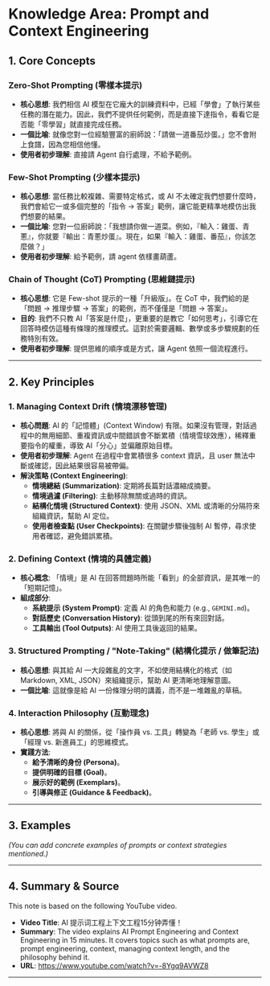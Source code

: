 # Knowledge Area: Prompt and Context Engineering

## 1. Core Concepts

### Zero-Shot Prompting (零樣本提示)
*   **核心思想**: 我們相信 AI 模型在它龐大的訓練資料中，已經「學會」了執行某些任務的潛在能力。因此，我們不提供任何範例，而是直接下達指令，看看它是否能「零學習」就直接完成任務。
*   **一個比喻**: 就像您對一位經驗豐富的廚師說：「請做一道番茄炒蛋。」您不會附上食譜，因為您相信他懂。
*   **使用者初步理解**: 直接請 Agent 自行處理，不給予範例。

### Few-Shot Prompting (少樣本提示)
*   **核心思想**: 當任務比較複雜、需要特定格式，或 AI 不太確定我們想要什麼時，我們會給它一或多個完整的「指令 -> 答案」範例，讓它能更精準地模仿出我們想要的結果。
*   **一個比喻**: 您對一位廚師說：「我想請你做一道菜。例如，『輸入：雞蛋、青蔥』，你就要『輸出：青蔥炒蛋』。現在，如果『輸入：雞蛋、番茄』，你該怎麼做？」
*   **使用者初步理解**: 給予範例，請 agent 依樣畫葫蘆。

### Chain of Thought (CoT) Prompting (思維鏈提示)
*   **核心思想**: 它是 Few-shot 提示的一種「升級版」。在 CoT 中，我們給的是「問題 -> 推理步驟 -> 答案」的範例，而不僅僅是「問題 -> 答案」。
*   **目的**: 我們不只教 AI「答案是什麼」，更重要的是教它「如何思考」，引導它在回答時模仿這種有條理的推理模式。這對於需要邏輯、數學或多步驟規劃的任務特別有效。
*   **使用者初步理解**: 提供思維的順序或是方式，讓 Agent 依照一個流程進行。

---

## 2. Key Principles

### 1. Managing Context Drift (情境漂移管理)
*   **核心問題**: AI 的「記憶體」(Context Window) 有限。如果沒有管理，對話過程中的無用細節、重複資訊或中間錯誤會不斷累積（情境雪球效應），稀釋重要指令的權重，導致 AI「分心」並偏離原始目標。
*   **使用者初步理解**: Agent 在過程中會累積很多 context 資訊，且 user 無法中斷或確認，因此結果很容易被帶偏。
*   **解決策略 (Context Engineering)**:
    *   **情境總結 (Summarization)**: 定期將長篇對話濃縮成摘要。
    *   **情境過濾 (Filtering)**: 主動移除無關或過時的資訊。
    *   **結構化情境 (Structured Context)**: 使用 JSON、XML 或清晰的分隔符來組織資訊，幫助 AI 定位。
    *   **使用者檢查點 (User Checkpoints)**: 在關鍵步驟後強制 AI 暫停，尋求使用者確認，避免錯誤累積。

### 2. Defining Context (情境的具體定義)
*   **核心概念**: 「情境」是 AI 在回答問題時所能「看到」的全部資訊，是其唯一的「短期記憶」。
*   **組成部分**:
    *   **系統提示 (System Prompt)**: 定義 AI 的角色和能力 (e.g., `GEMINI.md`)。
    *   **對話歷史 (Conversation History)**: 從頭到尾的所有來回對話。
    *   **工具輸出 (Tool Outputs)**: AI 使用工具後返回的結果。

### 3. Structured Prompting / "Note-Taking" (結構化提示 / 做筆記法)
*   **核心思想**: 與其給 AI 一大段雜亂的文字，不如使用結構化的格式（如 Markdown, XML, JSON）來組織提示，幫助 AI 更清晰地理解意圖。
*   **一個比喻**: 這就像是給 AI 一份條理分明的講義，而不是一堆雜亂的草稿。

### 4. Interaction Philosophy (互動理念)
*   **核心思想**: 將與 AI 的關係，從「操作員 vs. 工具」轉變為「老師 vs. 學生」或「經理 vs. 新進員工」的思維模式。
*   **實踐方法**:
    *   **給予清晰的身份 (Persona)**。
    *   **提供明確的目標 (Goal)**。
    *   **展示好的範例 (Exemplars)**。
    *   **引導與修正 (Guidance & Feedback)**。

---

## 3. Examples

*(You can add concrete examples of prompts or context strategies mentioned.)*

---

## 4. Summary & Source

This note is based on the following YouTube video.

*   **Video Title**: AI 提示词工程上下文工程15分钟弄懂！
*   **Summary**: The video explains AI Prompt Engineering and Context Engineering in 15 minutes. It covers topics such as what prompts are, prompt engineering, context, managing context length, and the philosophy behind it.
*   **URL**: https://www.youtube.com/watch?v=-8Ygq9AVWZ8

---
